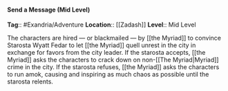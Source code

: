 #### Send a Message (Mid Level)
**Tag**:: #Exandria/Adventure
**Location**:: [[Zadash]]
**Level**:: Mid Level

 The characters are hired — or blackmailed — by [[the Myriad]] to convince Starosta Wyatt Fedar to let [[the Myriad]] quell unrest in the city in exchange for favors from the city leader. If the starosta accepts, [[the Myriad]] asks the characters to crack down on non-[[The Myriad|Myriad]] crime in the city. If the starosta refuses, [[the Myriad]] asks the characters to run amok, causing and inspiring as much chaos as possible until the starosta relents.
